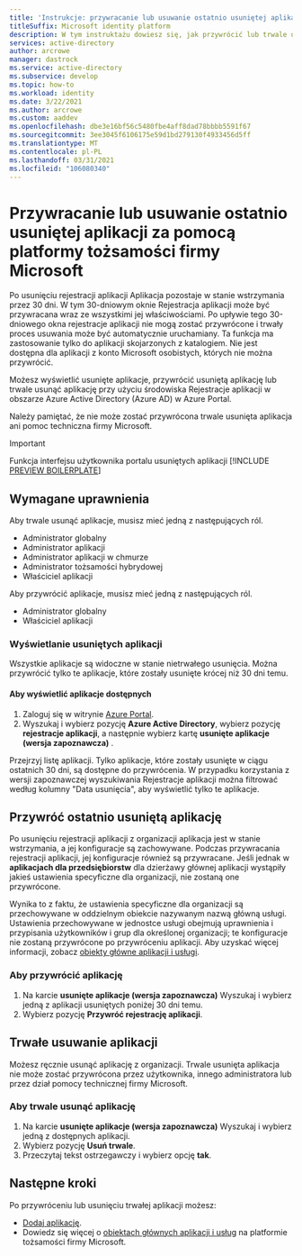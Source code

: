 ```yaml
---
title: 'Instrukcje: przywracanie lub usuwanie ostatnio usuniętej aplikacji za pomocą platformy tożsamości firmy Microsoft | Azure'
titleSuffix: Microsoft identity platform
description: W tym instruktażu dowiesz się, jak przywrócić lub trwale usunąć ostatnio usuniętą aplikację zarejestrowaną na platformie tożsamości firmy Microsoft.
services: active-directory
author: arcrowe
manager: dastrock
ms.service: active-directory
ms.subservice: develop
ms.topic: how-to
ms.workload: identity
ms.date: 3/22/2021
ms.author: arcrowe
ms.custom: aaddev
ms.openlocfilehash: dbe3e16bf56c5480fbe4aff8dad78bbbb5591f67
ms.sourcegitcommit: 3ee3045f6106175e59d1bd279130f4933456d5ff
ms.translationtype: MT
ms.contentlocale: pl-PL
ms.lasthandoff: 03/31/2021
ms.locfileid: "106080340"
---
```

# <a name="restore-or-remove-a-recently-deleted-application-with-the-microsoft-identity-platform"></a>Przywracanie lub usuwanie ostatnio usuniętej aplikacji za pomocą platformy tożsamości firmy Microsoft
Po usunięciu rejestracji aplikacji Aplikacja pozostaje w stanie wstrzymania przez 30 dni. W tym 30-dniowym oknie Rejestracja aplikacji może być przywracana wraz ze wszystkimi jej właściwościami. Po upływie tego 30-dniowego okna rejestracje aplikacji nie mogą zostać przywrócone i trwały proces usuwania może być automatycznie uruchamiany.  Ta funkcja ma zastosowanie tylko do aplikacji skojarzonych z katalogiem.  Nie jest dostępna dla aplikacji z konto Microsoft osobistych, których nie można przywrócić.

Możesz wyświetlić usunięte aplikacje, przywrócić usuniętą aplikację lub trwale usunąć aplikację przy użyciu środowiska Rejestracje aplikacji w obszarze Azure Active Directory (Azure AD) w Azure Portal.

Należy pamiętać, że nie może zostać przywrócona trwale usunięta aplikacja ani pomoc techniczna firmy Microsoft.

> [!IMPORTANT]
> Funkcja interfejsu użytkownika portalu usuniętych aplikacji [!INCLUDE [PREVIEW BOILERPLATE](../../../includes/active-directory-develop-preview.md)]

## <a name="required-permissions"></a>Wymagane uprawnienia
Aby trwale usunąć aplikacje, musisz mieć jedną z następujących ról.

- Administrator globalny
- Administrator aplikacji
- Administrator aplikacji w chmurze
- Administrator tożsamości hybrydowej
- Właściciel aplikacji

Aby przywrócić aplikacje, musisz mieć jedną z następujących ról.

- Administrator globalny
- Właściciel aplikacji

### <a name="view-your-deleted-applications"></a>Wyświetlanie usuniętych aplikacji
Wszystkie aplikacje są widoczne w stanie nietrwałego usunięcia.  Można przywrócić tylko te aplikacje, które zostały usunięte krócej niż 30 dni temu.

#### <a name="to-view-your-restorable-applications"></a>Aby wyświetlić aplikacje dostępnych
1. Zaloguj się w witrynie [Azure Portal](https://portal.azure.com/).
2. Wyszukaj i wybierz pozycję **Azure Active Directory**, wybierz pozycję **rejestracje aplikacji**, a następnie wybierz kartę **usunięte aplikacje (wersja zapoznawcza)** .

Przejrzyj listę aplikacji. Tylko aplikacje, które zostały usunięte w ciągu ostatnich 30 dni, są dostępne do przywrócenia. W przypadku korzystania z wersji zapoznawczej wyszukiwania Rejestracje aplikacji można filtrować według kolumny "Data usunięcia", aby wyświetlić tylko te aplikacje.

## <a name="restore-a-recently-deleted-application"></a>Przywróć ostatnio usuniętą aplikację

Po usunięciu rejestracji aplikacji z organizacji aplikacja jest w stanie wstrzymania, a jej konfiguracje są zachowywane. Podczas przywracania rejestracji aplikacji, jej konfiguracje również są przywracane.  Jeśli jednak w **aplikacjach dla przedsiębiorstw** dla dzierżawy głównej aplikacji wystąpiły jakieś ustawienia specyficzne dla organizacji, nie zostaną one przywrócone.  

Wynika to z faktu, że ustawienia specyficzne dla organizacji są przechowywane w oddzielnym obiekcie nazywanym nazwą główną usługi.  Ustawienia przechowywane w jednostce usługi obejmują uprawnienia i przypisania użytkowników i grup dla określonej organizacji; te konfiguracje nie zostaną przywrócone po przywróceniu aplikacji. Aby uzyskać więcej informacji, zobacz [obiekty główne aplikacji i usługi](app-objects-and-service-principals.md). 


### <a name="to-restore-an-application"></a>Aby przywrócić aplikację
1. Na karcie **usunięte aplikacje (wersja zapoznawcza)** Wyszukaj i wybierz jedną z aplikacji usuniętych poniżej 30 dni temu.
2. Wybierz pozycję **Przywróć rejestrację aplikacji**.

## <a name="permanently-delete-an-application"></a>Trwałe usuwanie aplikacji
Możesz ręcznie usunąć aplikację z organizacji. Trwale usunięta aplikacja nie może zostać przywrócona przez użytkownika, innego administratora lub przez dział pomocy technicznej firmy Microsoft.

### <a name="to-permanently-delete-an-application"></a>Aby trwale usunąć aplikację

1. Na karcie **usunięte aplikacje (wersja zapoznawcza)** Wyszukaj i wybierz jedną z dostępnych aplikacji.
2. Wybierz pozycję **Usuń trwale**.
3. Przeczytaj tekst ostrzegawczy i wybierz opcję **tak**.

## <a name="next-steps"></a>Następne kroki
Po przywróceniu lub usunięciu trwałej aplikacji możesz:

- [Dodaj aplikację](quickstart-register-app.md).
- Dowiedz się więcej o [obiektach głównych aplikacji i usług](app-objects-and-service-principals.md) na platformie tożsamości firmy Microsoft.
